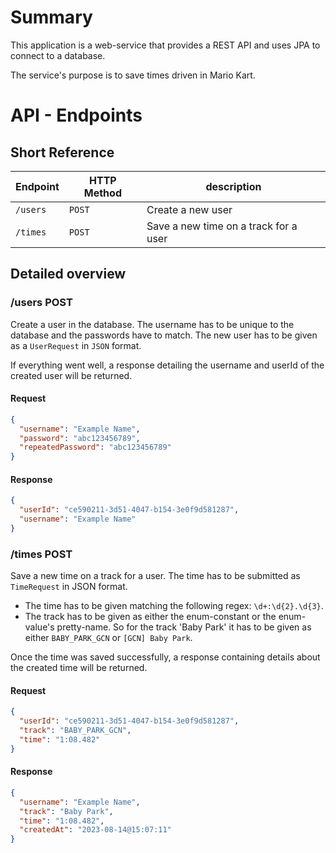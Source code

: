 # Summary

This application is a web-service that provides a REST API and uses JPA to connect to a database.

The service's purpose is to save times driven in Mario Kart.

# API - Endpoints

## Short Reference

| Endpoint | HTTP Method  | description                           | 
|----------|--------------|---------------------------------------|
| `/users` | `POST`       | Create a new user	                    |   
| `/times` | `POST`	      | Save a new time on a track for a user |   

## Detailed overview

### /users POST

Create a user in the database. The username has to be unique to the database and the passwords have to match. The new user has to be given as a `UserRequest` in `JSON` format.

If everything went well, a response detailing the username and userId of the created user will be returned.

#### Request

```JSON
{
  "username": "Example Name",
  "password": "abc123456789",
  "repeatedPassword": "abc123456789"
}
```

#### Response

```JSON
{
  "userId": "ce590211-3d51-4047-b154-3e0f9d581287",
  "username": "Example Name"
}
```

### /times POST

Save a new time on a track for a user. The time has to be submitted as `TimeRequest` in JSON format.

- The time has to be given matching the following regex: `\d+:\d{2}.\d{3}`.
- The track has to be given as either the enum-constant or the enum-value's pretty-name. So for the track 'Baby Park' it has to be given as either `BABY_PARK_GCN` or `[GCN] Baby Park`.

Once the time was saved successfully, a response containing details about the created time will be returned.

#### Request

```JSON
{
  "userId": "ce590211-3d51-4047-b154-3e0f9d581287",
  "track": "BABY_PARK_GCN",
  "time": "1:08.482"
}
```

#### Response

```JSON
{
  "username": "Example Name",
  "track": "Baby Park",
  "time": "1:08.482",
  "createdAt": "2023-08-14@15:07:11"
}
```
